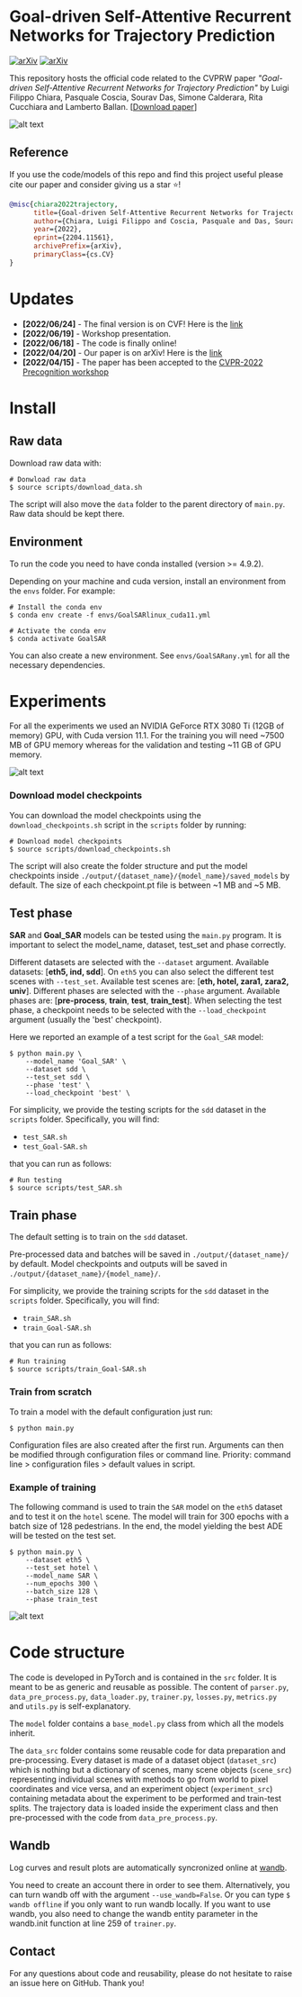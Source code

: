 # Goal-driven Self-Attentive Recurrent Networks for Trajectory Prediction

[![arXiv](https://img.shields.io/badge/arXiv-2204.11561-red)](https://arxiv.org/abs/2204.11561)
[![arXiv](https://img.shields.io/badge/-CVPRW-yellow)](https://sites.google.com/view/ieeecvf-cvpr2022-precognition)

This repository hosts the official code related to the CVPRW paper *"Goal-driven Self-Attentive Recurrent Networks for Trajectory Prediction"* by Luigi Filippo Chiara, Pasquale Coscia, Sourav Das, Simone Calderara, Rita Cucchiara and Lamberto Ballan.
[[Download paper](https://openaccess.thecvf.com/content/CVPR2022W/Precognition/papers/Chiara_Goal-Driven_Self-Attentive_Recurrent_Networks_for_Trajectory_Prediction_CVPRW_2022_paper.pdf)]


![alt text](images/model.png "model_diagram")

## Reference


If you use the code/models of this repo and find this project useful 
please cite our paper and consider giving us a star ⭐!


```bibtex
@misc{chiara2022trajectory,
      title={Goal-driven Self-Attentive Recurrent Networks for Trajectory Prediction},
      author={Chiara, Luigi Filippo and Coscia, Pasquale and Das, Sourav and Calderara, Simone and Cucchiara, Rita and Ballan, Lamberto},
      year={2022},
      eprint={2204.11561},
      archivePrefix={arXiv},
      primaryClass={cs.CV}
}
```


# Updates

- **[2022/06/24]** - The final version is on CVF! Here is the [link](https://openaccess.thecvf.com/content/CVPR2022W/Precognition/papers/Chiara_Goal-Driven_Self-Attentive_Recurrent_Networks_for_Trajectory_Prediction_CVPRW_2022_paper.pdf)
- **[2022/06/19]** - Workshop presentation.
- **[2022/06/18]** - The code is finally online!
- **[2022/04/20]** - Our paper is on arXiv! Here is the [link](https://arxiv.org/abs/2204.11561)
- **[2022/04/15]** - The paper has been accepted to the [CVPR-2022 Precognition workshop](https://sites.google.com/view/ieeecvf-cvpr2022-precognition)


# Install

## Raw data

Download raw data with:

```
# Donwload raw data
$ source scripts/download_data.sh
```

The script will also move the `data` folder to the parent directory of `main.py`. Raw data should be kept there.


## Environment

To run the code you need to have conda installed (version >= 4.9.2).

Depending on your machine and cuda version, install an environment from the `envs` folder. For example:

```
# Install the conda env
$ conda env create -f envs/GoalSARlinux_cuda11.yml

# Activate the conda env
$ conda activate GoalSAR
```

You can also create a new environment. See `envs/GoalSARany.yml` for all the necessary dependencies.


# Experiments

For all the experiments we used an NVIDIA GeForce RTX 3080 Ti (12GB of memory) GPU, with Cuda version 11.1. 
For the training you will need ~7500 MB of GPU memory whereas for the validation and testing ~11 GB of GPU memory.

![alt text](images/intro.png "intro")


### Download model checkpoints

You can download the model checkpoints using the `download_checkpoints.sh` script in the `scripts` folder by running:

```
# Download model checkpoints
$ source scripts/download_checkpoints.sh
```

The script will also create the folder structure and put the model checkpoints inside `./output/{dataset_name}/{model_name}/saved_models` by default. The size of each checkpoint.pt file is between ~1 MB and ~5 MB.


## Test phase

**SAR** and **Goal_SAR** models can be tested using the `main.py` program. It is important to select the model_name, dataset, test_set and phase correctly.

Different datasets are selected with the `--dataset` argument. Available datasets: [**eth5, ind, sdd**]. On `eth5` you can also select the different test scenes with `--test_set`. Available test scenes are: [**eth, hotel, zara1, zara2, univ**]. Different phases are selected with the `--phase` argument. Available phases are: [**pre-process**, **train**, **test**, **train_test**]. When selecting the test phase, a checkpoint needs to be selected with the `--load_checkpoint` argument (usually the 'best' checkpoint).

Here we reported an example of a test script for the `Goal_SAR` model:

```
$ python main.py \
	--model_name 'Goal_SAR' \
	--dataset sdd \
	--test_set sdd \
	--phase 'test' \
	--load_checkpoint 'best' \
```

For simplicity, we provide the testing scripts for the `sdd` dataset in the `scripts` folder. Specifically, you will find:

- `test_SAR.sh`
- `test_Goal-SAR.sh`

that you can run as follows:

```
# Run testing
$ source scripts/test_SAR.sh
```

## Train phase

The default setting is to train on the `sdd` dataset.

Pre-processed data and batches will be saved in `./output/{dataset_name}/` by default. Model checkpoints and outputs will be saved in `./output/{dataset_name}/{model_name}/`.

For simplicity, we provide the training scripts for the `sdd` dataset in the `scripts` folder. Specifically, you will find:

- `train_SAR.sh`
- `train_Goal-SAR.sh`

that you can run as follows:

```
# Run training
$ source scripts/train_Goal-SAR.sh
```

### Train from scratch

To train a model with the default configuration just run:

```
$ python main.py
```

Configuration files are also created after the first run. Arguments can then be modified through configuration files or command line. 
Priority: command line \> configuration files \> default values in script.


### Example of training

The following command is used to train the `SAR` model on the `eth5` dataset and to test it on the `hotel` scene. The model will train for 300 epochs with a batch size of 128 pedestrians. In the end, the model yielding the best ADE will be tested on the test set.

```
$ python main.py \
	--dataset eth5 \
	--test_set hotel \
	--model_name SAR \
	--num_epochs 300 \
	--batch_size 128 \
	--phase train_test
```

![alt text](images/example.png "example")


# Code structure

The code is developed in PyTorch and is contained in the `src` folder.
It is meant to be as generic and reusable as possible. The content of `parser.py`, `data_pre_process.py`, `data_loader.py`, `trainer.py`, `losses.py`, `metrics.py` and `utils.py` is self-explanatory.

The `model` folder contains a `base_model.py` class from which all the models inherit.

The `data_src` folder contains some reusable code for data preparation and pre-processing. Every dataset is made of a dataset object (`dataset_src`) which is nothing but a dictionary of scenes, many scene objects (`scene_src`) representing individual scenes with methods to go from world to pixel coordinates and vice versa, and an experiment object (`experiment_src`) containing metadata about the experiment to be performed and train-test splits. The trajectory data is loaded inside the experiment class and then pre-processed with the code from `data_pre_process.py`.

## Wandb

Log curves and result plots are automatically syncronized online at [wandb](https://wandb.ai/site). 

You need to create an account there in order to see them. Alternatively, you can turn wandb off with the argument `--use_wandb=False`. Or you can type `$ wandb offline` if you only want to run wandb locally. If you want to use wandb, you also need to change the wandb entity parameter in the wandb.init function at line 259 of `trainer.py`.


## Contact

For any questions about code and reusability, please do not hesitate to raise an issue here on GitHub. Thank you!




